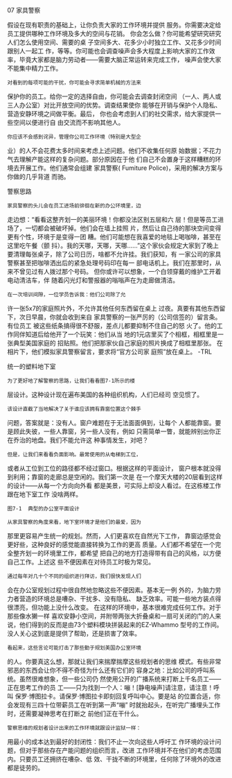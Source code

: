 07 家具警察

  假设在现有职责的基础上，让你负责大家的工作环境并提供
服务。你需要决定给员工提供哪种工作环境及多大的空间与花销。
你会怎么做？你可能希望研究研究人们怎么使用空间、需要的桌
子空间多大、花多少小时独立工作、又花多少时间跟别人一起工
作，等等。你可能也会调查噪声会多大程度上影响大家的工作效
率，毕竟大家都是脑力劳动者——需要大脑正常运转来完成工作，
噪声会使大家不能集中精力工作。

    对看到的每项可能的干扰，你可能会寻求简单机械的方法来
保护你的员工。给你一定的选择自由，你可能会去调查封闭空间
（一人、两人或三人办公室）对比开放空间的优势。调查结果使你
能够在开销与保护个人隐私、营造安静环境之间做平衡。最后，
你也会考虑到人们的社交需求，给大家提供一些空间以便进行自
由交流而不影响其他人。

    你应该不会感到诧异，管理你公司工作环境（特别是大型企
业）的人不会花费太多时间来考虑上述问题。他们不收集任何原
始数据；不花力气去理解产能这样的复杂问题。部分原因在于他
们自己不会置身于这样糟糕的环境去开展工作。他们通常会组建
家具警察( Fumiture Police)，采用的解决方案与你做的几乎背道
而驰。

警察思路

    家具警察的头儿会在员工进场前徘徊在新的办公环境里，边
走边想：“看看这整齐划一的美丽环境！你都没法区别五层和六
层！但是等员工进场了，一切都会被破坏掉。他们会在墙上挂照
片，然后让自己待的那块空间变得更有个性，环境于是变得一团
糟。他们可能想在我喜爱的地毯上喝咖啡，甚至在这里吃午餐（颤
抖）。我的天哪，天哪，天哪……”这个家伙会规定大家到了晚上
要清理每张桌子，除了公司日历，啥都不允许挂。我们获知，有
一家公司的家具警察甚至把咖啡洒出后的紧急处理号码印在每一
部电话机上。我们在那里时，从来不曾见过有人拨过那个号码。
但你或许可以想象，一个白领穿戴的维护工开着电动清洁车，伴
随着闪光灯和警报器的嗡嗡声在为走廊做清洁。

    在一次培训间隙，一位学员告诉我：他们公司除了允
许一张5x7的家庭照片外，不允许其他任何东西留在桌上
过夜。真要有其他东西留下，次日早晨，你就会收到来自
家具警察的一张严厉的（公司信签的）留言条。有位员工
被这些纸条搞得很不舒服，差点儿都要抑制不住自己的怒
火了。他的工作同伴知道后给他开了一个玩笑：他们从当
地的1元店里买了个相框，相框里是一张典型美国家庭的
招贴照。他们把那家伙自己家庭的照片换成了相框里那张。
在相片下，他们模拟家具警察留言，要求将“官方公司家
庭照”放在桌上。
-TRL

统一的塑料地下室

    为了更好地了解警察的思路，让我们看看图7-1所示的楼
层设计。这种设计现在遍布美国的各种组织机构，人们已经司
空见惯了。

    该设计直截了当地解决了关于谁应该拥有靠窗位置这个棘手
问题，答案就是：没有人。窗户难题在于无法面面俱到，让每个
人都能靠窗。要是顾此失彼，一些人靠窗，另一些人没有，例如
只需简单一瞥，就能辨别出你正在乔治的地盘。我们不能允许这
种事情发生，对吧？

    但是，让我们来看看负面影响。最常使用的从电梯到工位，
或者从工位到工位的路径都不经过窗口。根据这样的平面设计，
窗户根本就没得到利用；靠窗的走廊总是空闲的。我们第一次是
在一个摩天大楼的20层看到这样的设计——从每一个方向向外看
都是美景，可实际上却没人看过。在这栋楼工作跟在地下室工作
没啥两样。

    图7-1  典型的办公室平面设计

    从家具警察的角度来看，地下室环境才是他们的最爱，因为
那里更容易产生统一的规划。然而，人们更喜欢在自然光下工作，
靠窗边感觉会更好些，这种良好的感觉能直接转换为工作的更高
质量。人们都不希望在一个完全整齐划一的环境里工作，都希望
把自己的地方打造得带有自己的风格，以方便自己工作。上述这
些不便因素在对待员工时极为常见。

    通过每年对几十个不同的组织进行拜访，我们很快发现人们
会在办公室规划过程中很自然地忽略这些不便因素。基本无一例
外的，为脑力劳力者营造的环境总是嘈杂、干扰多、没有隐私、
缺乏效率。可能一些地方装点得很漂亮，但功能上没什么改变。
在这样的环境中，基本很难完成任何工作。对于那些像水獭一样
喜欢安静小空间，并附带两张大折叠桌和一扇可关闭的门的人来
说，他们得到的反而是由73个塑料模块拼装起来的EZ-Whammo
型号的工作间。没人关心这到底是提供了帮助，还是损害了效率。

    看起来，这些言论可能打击了那些勤于规划美国办公室环境
的人。你要真这么想，那就让我们来揣摩揣摩这些规划者的思维
模式。有些非常邪恶的东西会让你不得不奇怪为什么还有它们的
容身之地：比如公司的呼叫系统。虽然很难想象，但一些公司仍
然使用公开的广播系统来打断上千名员工——正在思考工作的员
工——只为找到一个人：嘣！[静电噪声]请注意，请注意！呼叫
保罗·博图拉卡。请保罗·博图拉卡即刻回复呼叫中心。要是站
的位置合适，你会发现有三四十位带薪员工在听到第一声“嘣”
时就抬起头，在听完广播埋头工作时，还需要凝神思考在打断之
前他们正在干什么。

    警察思维的规划者设计出来的工作环境就跟设计监狱一样：
用最小的成本达到最好的封闭性：我们不止一次向这些人呼吁工
作环境的设计问题，但对于那些存在产能问题的组织而言，改进
工作环境并不在他们的考虑范围内。只要员工还拥挤在嘈杂、低
效、干拢不断的环境里，任何除了环境外的改进都是徒劳的。